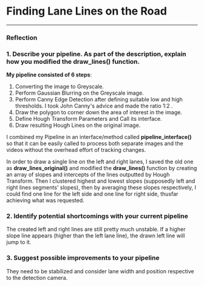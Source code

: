 # **Finding Lane Lines on the Road** 
---

### Reflection

### 1. Describe your pipeline. As part of the description, explain how you modified the draw\_lines() function.

**My pipeline consisted of 6 steps**:

1. Converting the image to Greyscale.
2. Perform Gaussian Blurring on the Greyscale image.
3. Perform Canny Edge Detection after defining suitable low and high thresholds. I took John Canny's advice and made the ratio 1:2 .
4. Draw the polygon to corner down the area of interest in the image.
5. Define Hough Transform Parameters and Call its interface.
6. Draw resulting Hough Lines on the original image.

I combined my Pipeline in an interface/method called **pipeline\_interface()** so that it can be easily called to process both separate images and the videos without the overhead effort of tracking changes.

In order to draw a single line on the left and right lanes, I saved the old one as **draw\_lines\_original()** and modified the **draw\_lines()** function by creating an array of slopes and intercepts of the lines outputted by Hough Transform. Then I clustered highest and lowest slopes (supposedly left and right lines segments' slopes), then by averaging these slopes respectively, I could find one line for the left side and one line for right side, thusfar achieving what was requested.



### 2. Identify potential shortcomings with your current pipeline

The created left and right lines are still pretty much unstable. If a higher slope line appears (higher than the left lane line), the drawn left line will jump to it.


### 3. Suggest possible improvements to your pipeline

They need to be stabilized and consider lane width and position respective to the detection camera.
